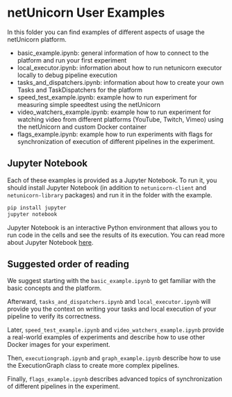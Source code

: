 # netUnicorn User Examples
In this folder you can find examples of different aspects of usage the netUnicorn platform.
- basic_example.ipynb: general information of how to connect to the platform and run your first experiment
- local_executor.ipynb: information about how to run netunicorn executor locally to debug pipeline execution
- tasks_and_dispatchers.ipynb: information about how to create your own Tasks and TaskDispatchers for the platform
- speed_test_example.ipynb: example how to run experiment for measuring simple speedtest using the netUnicorn
- video_watchers_example.ipynb: example how to run experiment for watching video from different platforms (YouTube, Twitch, Vimeo) using the netUnicorn and custom Docker container
- flags_example.ipynb: example how to run experiments with flags for synchronization of execution of different pipelines in the experiment.

## Jupyter Notebook

Each of these examples is provided as a Jupyter Notebook. To run it, you should install Jupyter Notebook (in addition to `netunicorn-client` and `netunicorn-library` packages) and run it in the folder with the example.

```bash
pip install jupyter
jupyter notebook
```

Jupyter Notebook is an interactive Python environment that allows you to run code in the cells and see the results of its execution. You can read more about Jupyter Notebook [here](https://jupyter.org/).

## Suggested order of reading

We suggest starting with the `basic_example.ipynb` to get familiar with the basic concepts and the platform.

Afterward, `tasks_and_dispatchers.ipynb` and `local_executor.ipynb` will provide you the context on writing your tasks and local execution of your pipeline to verify its correctness.

Later, `speed_test_example.ipynb` and `video_watchers_example.ipynb` provide a real-world examples of experiments and describe how to use other Docker images for your experiment.

Then, `executiongraph.ipynb` and `graph_example.ipynb` describe how to use the ExecutionGraph class to create more complex pipelines.

Finally, `flags_example.ipynb` describes advanced topics of synchronization of different pipelines in the experiment.